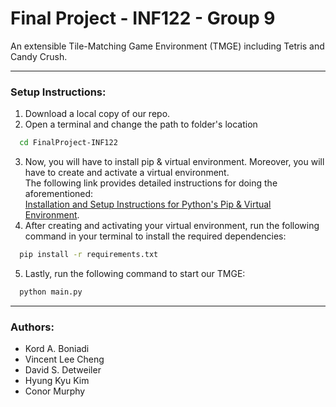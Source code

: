 # Final Project - INF122 - Group 9
An extensible Tile-Matching Game Environment (TMGE) including Tetris and Candy Crush.
***
### Setup Instructions:
1) Download a local copy of our repo.
2) Open a terminal and change the path to folder's location 
```bash
  cd FinalProject-INF122
```
3) Now, you will have to install pip & virtual environment. Moreover, you will have to create and activate a virtual environment. <br>The following link provides detailed instructions for doing the aforementioned: <br>[Installation and Setup Instructions for Python's Pip & Virtual Environment](https://packaging.python.org/en/latest/guides/installing-using-pip-and-virtual-environments/#creating-a-virtual-environment). 
4) After creating and activating your virtual environment, run the following command in your terminal to install the required dependencies:
```bash
  pip install -r requirements.txt
```
5) Lastly, run the following command to start our TMGE:
```bash
  python main.py
```
***
### Authors: 
- Kord A. Boniadi
- Vincent Lee Cheng
- David S. Detweiler
- Hyung Kyu Kim
- Conor Murphy
